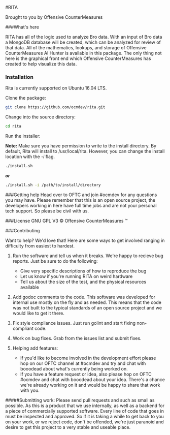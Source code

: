 #RITA

Brought to you by Offensive CounterMeasures

###What's here

RITA has all of the logic used to analyze Bro data. With an input of Bro data a
MongoDB database will be created, which can be analyzed for review of that data.
All of the mathematics, lookups, and storage of Offensive CounterMeasures AI
Hunter is available in this package. The only thing not here is the graphical
front end which Offensive CounterMeasures has created to help visualize this
data.

### Installation
Rita is currently supported on Ubuntu 16.04 LTS.

Clone the package:
```bash
git clone https://github.com/ocmdev/rita.git
```

Change into the source directory:
```bash
cd rita
```
Run the installer:

**Note:** Make sure you have permission to write to the install directory.
By default, Rita will install to /usr/local/rita.
However, you can change the install location with the *-i* flag.
```bash
./install.sh
```

***or***

```bash
./install.sh -i /path/to/install/directory
```



###Getting help
Head over to OFTC and join #ocmdev for any questions you may have. Please
remember that this is an open source project, the developers working in here
have full time jobs and are not your personal tech support. So please be civil
with us.

###License
GNU GPL V3
&copy; Offensive CounterMeasures &trade;

###Contributing

Want to help? We'd love that! Here are some ways to get involved ranging in
difficulty from easiest to hardest.

1. Run the software and tell us when it breaks. We're happy to recieve bug
reports. Just be sure to do the following:
  	* Give very specific descriptions of how to reproduce the bug
  	* Let us know if you're running RITA on weird hardware
  	* Tell us about the size of the test, and the physical resources available

1. Add godoc comments to the code. This software was developed for internal use
mostly on the fly and as needed. This means that the code was not built to the
typical standards of an open source project and we would like to get it there.

1. Fix style compliance issues. Just run golint and start fixing non-compliant
code.

1. Work on bug fixes. Grab from the issues list and submit fixes.

1. Helping add features:
  	* If you'd like to become involved in the development effort please hop on our
OFTC channel at #ocmdev and try and chat with booodead about what's currently
being worked on.
  	* If you have a feature request or idea, also please hop on OFTC #ocmdev and
chat with booodead about your idea. There's a chance we're already working on it and
would be happy to share that work with you.

#####Submitting work:
Please send pull requests and such as small as possible. As this is a product that
we use internally, as well as a backend for a piece of commercially supported
software. Every line of code that goes in must be inspected and approved. So if it
is taking a while to get back to you on your work, or we reject code, don't be
offended, we're just paranoid and desire to get this project to a very stable and
useable place.
